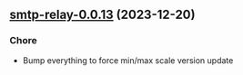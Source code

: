 

## [smtp-relay-0.0.13](https://github.com/truecharts/charts/compare/smtp-relay-0.0.12...smtp-relay-0.0.13) (2023-12-20)

### Chore

- Bump everything to force min/max scale version update
  
  